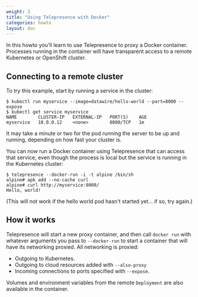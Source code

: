 ```yaml
---
weight: 3
title: "Using Telepresence with Docker"
categories: howto
layout: doc
---
```


In this howto you'll learn to use Telepresence to proxy a Docker container.
Processes running in the container will have transparent access to a remote Kubernetes or OpenShift cluster.

## Connecting to a remote cluster

To try this example, start by running a service in the cluster:

```console
$ kubectl run myservice --image=datawire/hello-world --port=8000 --expose
$ kubectl get service myservice
NAME        CLUSTER-IP   EXTERNAL-IP   PORT(S)    AGE
myservice   10.0.0.12    <none>        8000/TCP   1m
```

It may take a minute or two for the pod running the server to be up and running, depending on how fast your cluster is.

You can now run a Docker container using Telepresence that can access that service, even though the process is local but the service is running in the Kubernetes cluster:

```console
$ telepresence --docker-run -i -t alpine /bin/sh
alpine# apk add --no-cache curl
alpine# curl http://myservice:8000/
Hello, world!
```

(This will not work if the hello world pod hasn't started yet... if so, try again.)

## How it works

Telepresence will start a new proxy container, and then call `docker run` with whatever arguments you pass to `--docker-run` to start a container that will have its networking proxied.
All networking is proxied:

* Outgoing to Kubernetes.
* Outgoing to cloud resources added with `--also-proxy`
* Incoming connections to ports specified with `--expose`.

Volumes and environment variables from the remote `Deployment` are also available in the container.
